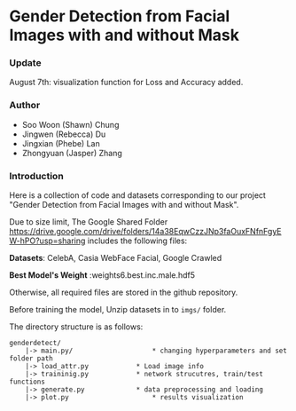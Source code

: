 # Gender Detection from Facial Images with and without Mask
### Update

August 7th: visualization function for Loss and Accuracy added.

### Author

* Soo Woon (Shawn) Chung
* Jingwen (Rebecca) Du
* Jingxian (Phebe) Lan
* Zhongyuan (Jasper) Zhang

### Introduction

Here is a collection of code and datasets corresponding to our project "Gender Detection from Facial Images with and without Mask".



Due to size limit, The Google Shared Folder https://drive.google.com/drive/folders/14a38EqwCzzJNp3faOuxFNfnFgyEW-hPO?usp=sharing includes the following files:

**Datasets**: CelebA, Casia WebFace Facial, Google Crawled

**Best Model's Weight** :weights6.best.inc.male.hdf5

Otherwise, all required files are stored in the github repository.

Before training the model, Unzip datasets in to `imgs/` folder.

The directory structure is as follows:
```
genderdetect/
	|-> main.py/					* changing hyperparameters and set folder path
	|-> load_attr.py			* Load image info
	|-> traininig.py			* network strucutres, train/test functions
	|-> generate.py				* data preprocessing and loading
	|-> plot.py						* results visualization
```

